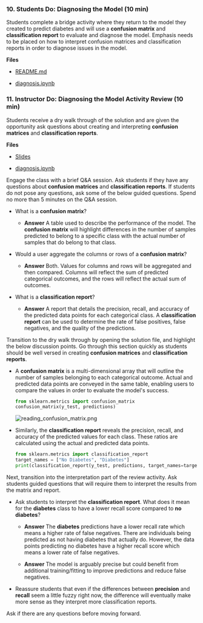 ### 10. Students Do: Diagnosing the Model (10 min)

Students complete a bridge activity where they return to the model they created to predict diabetes and will use a **confusion matrix** and **classification report** to evaluate and diagnose the model. Emphasis needs to be placed on how to interpret confusion matrices and classification reports in order to diagnose issues in the model.

**Files**

* [README.md](Activities/04-Stu_Diagnosing_the_Model/README.md)

* [diagnosis.ipynb](Activities/04-Stu_Diagnosing_the_Model/Unsolved/diagnosis.ipynb)

### 11. Instructor Do: Diagnosing the Model Activity Review (10 min)

Students receive a dry walk through of the solution and are given the opportunity ask questions about creating and interpreting **confusion matrices** and **classification reports**.

**Files**

* [Slides]()

* [diagnosis.ipynb](Activities/04-Stu_Diagnosing_the_Model/Solved/diagnosis.ipynb)

Engage the class with a brief Q&A session. Ask students if they have any questions about **confusion matrices** and **classification reports**. If students do not pose any questions, ask some of the below guided questions. Spend no more than 5 minutes on the Q&A session.

* What is a **confusion matrix**?

  * **Answer** A table used to describe the performance of the model. The **confusion matrix** will highlight differences in the number of samples predicted to belong to a specific class with the actual number of samples that do belong to that class.

* Would a user aggregate the columns or rows of a **confusion matrix**?

  * **Answer** Both. Values for columns and rows will be aggregated and then compared. Columns will reflect the sum of predicted categorical outcomes, and the rows will reflect the actual sum of outcomes.

* What is a **classification report**?

  * **Answer** A report that details the precision, recall, and accuracy of the predicted data points for each categorical class. A **classification report** can be used to determine the rate of false positives, false negatives, and the quality of the predictions.

Transition to the dry walk through by opening the solution file, and highlight the below discussion points. Go through this section quickly as students should be well versed in creating **confusion matrices** and **classification reports**.

* A **confusion matrix** is a multi-dimensional array that will outline the number of samples belonging to each categorical outcome. Actual and predicted data points are conveyed in the same table, enabling users to compare the values in order to evaluate the model's success.

    ```python
    from sklearn.metrics import confusion_matrix
    confusion_matrix(y_test, predictions)
    ```

    ![reading_confusion_matrix.png](Images/reading_confusion_matrix.png)

* Similarly, the **classification report** reveals the precision, recall, and accuracy of the predicted values for each class. These ratios are calculated using the actual and predicted data points.

    ```python
    from sklearn.metrics import classification_report
    target_names = ["No Diabetes", "Diabetes"]
    print(classification_report(y_test, predictions, target_names=target_names))
    ```

Next, transition into the interpretation part of the review activity. Ask students guided questions that will require them to interpret the results from the matrix and report.

* Ask students to interpret the **classification report**. What does it mean for the **diabetes** class to have a lower recall score compared to **no diabetes**?

  * **Answer** The **diabetes** predictions have a lower recall rate which means a higher rate of false negatives. There are individuals being predicted as not having diabetes that actually do. However, the data points predicting no diabetes have a higher recall score which means a lower rate of false negatives.

  * **Answer** The model is arguably precise but could benefit from additional training/fitting to improve predictions and reduce false negatives.

* Reassure students that even if the differences between **precision** and **recall** seem a little fuzzy right now, the difference will eventually make more sense as they interpret more classification reports.

Ask if there are any questions before moving forward.
